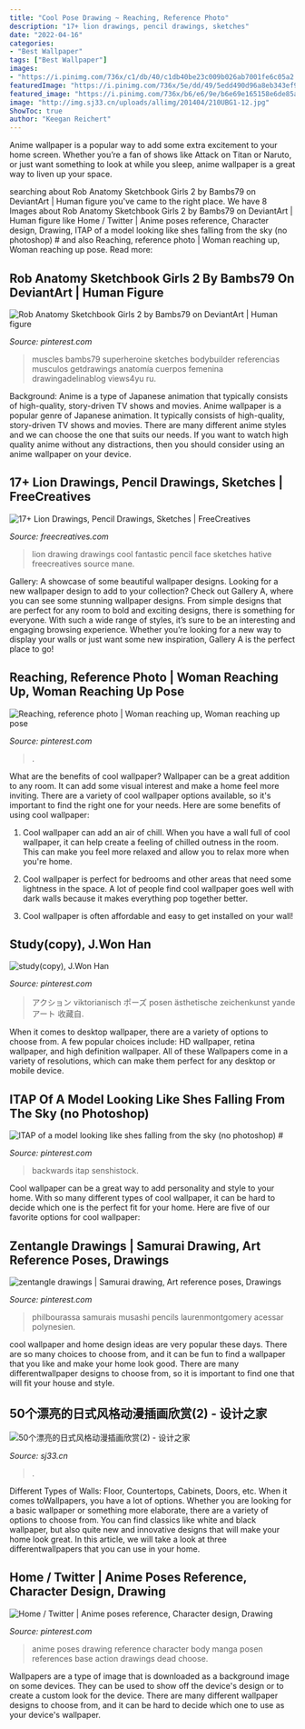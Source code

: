 ```yaml
---
title: "Cool Pose Drawing ~ Reaching, Reference Photo"
description: "17+ lion drawings, pencil drawings, sketches"
date: "2022-04-16"
categories:
- "Best Wallpaper"
tags: ["Best Wallpaper"]
images:
- "https://i.pinimg.com/736x/c1/db/40/c1db40be23c009b026ab7001fe6c05a2.jpg"
featuredImage: "https://i.pinimg.com/736x/5e/dd/49/5edd490d96a8eb343ef95c3c00760af7.jpg"
featured_image: "https://i.pinimg.com/736x/b6/e6/9e/b6e69e165158e6de85a103fe3cc8e945.jpg"
image: "http://img.sj33.cn/uploads/allimg/201404/210UBG1-12.jpg"
ShowToc: true
author: "Keegan Reichert"
---
```



Anime wallpaper is a popular way to add some extra excitement to your home screen. Whether you’re a fan of shows like Attack on Titan or Naruto, or just want something to look at while you sleep, anime wallpaper is a great way to liven up your space.

	

		
searching about Rob Anatomy Sketchbook Girls 2 by Bambs79 on DeviantArt | Human figure you've came to the right place. We have 8 Images about Rob Anatomy Sketchbook Girls 2 by Bambs79 on DeviantArt | Human figure like Home / Twitter | Anime poses reference, Character design, Drawing, ITAP of a model looking like shes falling from the sky (no photoshop) # and also Reaching, reference photo | Woman reaching up, Woman reaching up pose. Read more:
		
    
## Rob Anatomy Sketchbook Girls 2 By Bambs79 On DeviantArt | Human Figure

<img loading=lazy src="https://i.pinimg.com/736x/b6/e6/9e/b6e69e165158e6de85a103fe3cc8e945.jpg" onerror="this.onerror=null;this.src='https://tse2.mm.bing.net/th?id=OIP.dGr-QriEngf10VwqYI2lBAHaKe&amp;pid=15.1';" alt="Rob Anatomy Sketchbook Girls 2 by Bambs79 on DeviantArt | Human figure">

_Source: pinterest.com_

>muscles bambs79 superheroine sketches bodybuilder referencias musculos getdrawings anatomía cuerpos femenina drawingadelinablog views4yu ru. 

	

Background: Anime is a type of Japanese animation that typically consists of high-quality, story-driven TV shows and movies.
Anime wallpaper is a popular genre of Japanese animation. It typically consists of high-quality, story-driven TV shows and movies. There are many different anime styles and we can choose the one that suits our needs. If you want to watch high quality anime without any distractions, then you should consider using an anime wallpaper on your device.

    
## 17+ Lion Drawings, Pencil Drawings, Sketches | FreeCreatives

<img loading=lazy src="http://images.freecreatives.com/wp-content/uploads/2016/03/22045528/Fantastic-Lion-Drawing-For-Free.jpg" onerror="this.onerror=null;this.src='https://tse4.mm.bing.net/th?id=OIP.PbLcCLQcTm5M8Sgv1i1OEgHaIY&amp;pid=15.1';" alt="17+ Lion Drawings, Pencil Drawings, Sketches | FreeCreatives">

_Source: freecreatives.com_

>lion drawing drawings cool fantastic pencil face sketches hative freecreatives source mane. 

	

Gallery: A showcase of some beautiful wallpaper designs.
Looking for a new wallpaper design to add to your collection? Check out Gallery A, where you can see some stunning wallpaper designs. From simple designs that are perfect for any room to bold and exciting designs, there is something for everyone. With such a wide range of styles, it’s sure to be an interesting and engaging browsing experience. Whether you’re looking for a new way to display your walls or just want some new inspiration, Gallery A is the perfect place to go!





	
	
    
## Reaching, Reference Photo | Woman Reaching Up, Woman Reaching Up Pose

<img loading=lazy src="https://i.pinimg.com/736x/c1/db/40/c1db40be23c009b026ab7001fe6c05a2.jpg" onerror="this.onerror=null;this.src='https://tse2.mm.bing.net/th?id=OIP.TaK8mIWIu6HSiR5hGRSfHAAAAA&amp;pid=15.1';" alt="Reaching, reference photo | Woman reaching up, Woman reaching up pose">

_Source: pinterest.com_

>. 

	

What are the benefits of cool wallpaper?
Wallpaper can be a great addition to any room. It can add some visual interest and make a home feel more inviting. There are a variety of cool wallpaper options available, so it's important to find the right one for your needs. Here are some benefits of using cool wallpaper: 
1. Cool wallpaper can add an air of chill. When you have a wall full of cool wallpaper, it can help create a feeling of chilled outness in the room. This can make you feel more relaxed and allow you to relax more when you're home. 

2. Cool wallpaper is perfect for bedrooms and other areas that need some lightness in the space. A lot of people find cool wallpaper goes well with dark walls because it makes everything pop together better. 

3. Cool wallpaper is often affordable and easy to get installed on your wall!

    
## Study(copy), J.Won Han

<img loading=lazy src="https://i.pinimg.com/736x/5b/31/dc/5b31dc28ae7cd16c684fdb03ac418283.jpg" onerror="this.onerror=null;this.src='https://tse1.mm.bing.net/th?id=OIP.L6G9vrhC1cy2K5Q_MJhx6QHaJ0&amp;pid=15.1';" alt="study(copy), J.Won Han">

_Source: pinterest.com_

>アクション viktorianisch ポーズ posen ästhetische zeichenkunst yande アート 收藏自. 

	

When it comes to desktop wallpaper, there are a variety of options to choose from. A few popular choices include: HD wallpaper, retina wallpaper, and high definition wallpaper. All of these Wallpapers come in a variety of resolutions, which can make them perfect for any desktop or mobile device. 

    
## ITAP Of A Model Looking Like Shes Falling From The Sky (no Photoshop) #

<img loading=lazy src="https://i.pinimg.com/736x/c7/de/97/c7de972f08ed3c0dff92bd9ffa81ec97.jpg" onerror="this.onerror=null;this.src='https://tse4.mm.bing.net/th?id=OIP.gQNAd5Vo35x_gbUrlpQKSAHaLG&amp;pid=15.1';" alt="ITAP of a model looking like shes falling from the sky (no photoshop) #">

_Source: pinterest.com_

>backwards itap senshistock. 

	

Cool wallpaper can be a great way to add personality and style to your home. With so many different types of cool wallpaper, it can be hard to decide which one is the perfect fit for your home. Here are five of our favorite options for cool wallpaper: 

    
## Zentangle Drawings | Samurai Drawing, Art Reference Poses, Drawings

<img loading=lazy src="https://i.pinimg.com/736x/d1/06/49/d106498f6fc5827c3fcaa8e3089c762b.jpg" onerror="this.onerror=null;this.src='https://tse1.mm.bing.net/th?id=OIP.Kfuv_E5RhJAx3nXZFxTITAHaM9&amp;pid=15.1';" alt="zentangle drawings | Samurai drawing, Art reference poses, Drawings">

_Source: pinterest.com_

>philbourassa samurais musashi pencils laurenmontgomery acessar polynesien. 

	

cool wallpaper and home design ideas are very popular these days. There are so many choices to choose from, and it can be fun to find a wallpaper that you like and make your home look good. There are many differentwallpaper designs to choose from, so it is important to find one that will fit your house and style.

    
## 50个漂亮的日式风格动漫插画欣赏(2) - 设计之家

<img loading=lazy src="http://img.sj33.cn/uploads/allimg/201404/210UBG1-12.jpg" onerror="this.onerror=null;this.src='https://tse3.mm.bing.net/th?id=OIP.ysvBb6_IxRs5OGrmacW5KQHaKe&amp;pid=15.1';" alt="50个漂亮的日式风格动漫插画欣赏(2) - 设计之家">

_Source: sj33.cn_

>. 

	

Different Types of Walls: Floor, Countertops, Cabinets, Doors, etc.
When it comes toWallpapers, you have a lot of options. Whether you are looking for a basic wallpaper or something more elaborate, there are a variety of options to choose from. You can find classics like white and black wallpaper, but also quite new and innovative designs that will make your home look great. In this article, we will take a look at three differentwallpapers that you can use in your home.

    
## Home / Twitter | Anime Poses Reference, Character Design, Drawing

<img loading=lazy src="https://i.pinimg.com/736x/5e/dd/49/5edd490d96a8eb343ef95c3c00760af7.jpg" onerror="this.onerror=null;this.src='https://tse1.mm.bing.net/th?id=OIP.R8ct_FAnXIcv03e5Sp0irQHaKd&amp;pid=15.1';" alt="Home / Twitter | Anime poses reference, Character design, Drawing">

_Source: pinterest.com_

>anime poses drawing reference character body manga posen references base action drawings dead choose. 

	

Wallpapers are a type of image that is downloaded as a background image on some devices. They can be used to show off the device's design or to create a custom look for the device. There are many different wallpaper designs to choose from, and it can be hard to decide which one to use as your device's wallpaper.


